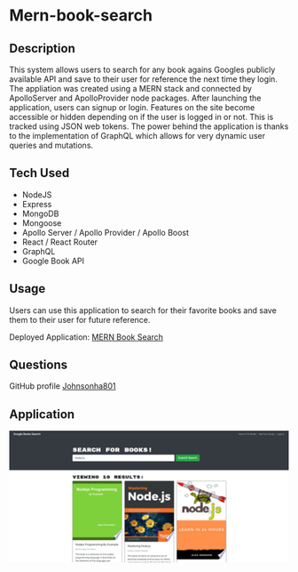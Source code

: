 # Mern-book-search

## Description

This system allows users to search for any book agains Googles publicly available API and save to their user for reference the next time they login. The appliation was created using a MERN stack and connected by ApolloServer and ApolloProvider node packages. After launching the application, users can signup or login. Features on the site become accessible or hidden depending on if the user is logged in or not. This is tracked using JSON web tokens. The power behind the application is thanks to the implementation of GraphQL which allows for very dynamic user queries and mutations. 

## Tech Used
  * NodeJS
  * Express
  * MongoDB
  * Mongoose
  * Apollo Server / Apollo Provider / Apollo Boost
  * React / React Router
  * GraphQL
  * Google Book API

## Usage

Users can use this application to search for their favorite books and save them to their user for future reference. 

Deployed Application: [MERN Book Search](https://morning-lowlands-83159.herokuapp.com/)

## Questions

GitHub profile [Johnsonha801](https://github.com/Johnsonha801)

## Application
![Working Project Screenshot](/app.PNG)
